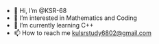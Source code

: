 - 👋 Hi, I’m @KSR-68
- 👀 I’m interested in Mathematics and Coding
- 🌱 I’m currently learning C++
- 📫 How to reach me kulsrstudy6802@gmail.com
<!---
KSR-68/KSR-68 is a ✨ special ✨ repository because its `README.md` (this file) appears on your GitHub profile.
You can click the Preview link to take a look at your changes.
--->
